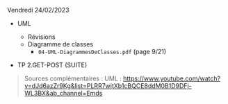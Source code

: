 Vendredi 24/02/2023

* UML 
  * Révisions
  * Diagramme de classes
    * ```04-UML-DiagrammesDeClasses.pdf``` (page 9/21)

* TP 2.GET-POST (SUITE)


> Sources complémentaires :
> UML : https://www.youtube.com/watch?v=dJd6azZr9Kg&list=PLRR7wjtXb1cBQCE8ddM0B1D9DFj-WL3BX&ab_channel=Emds